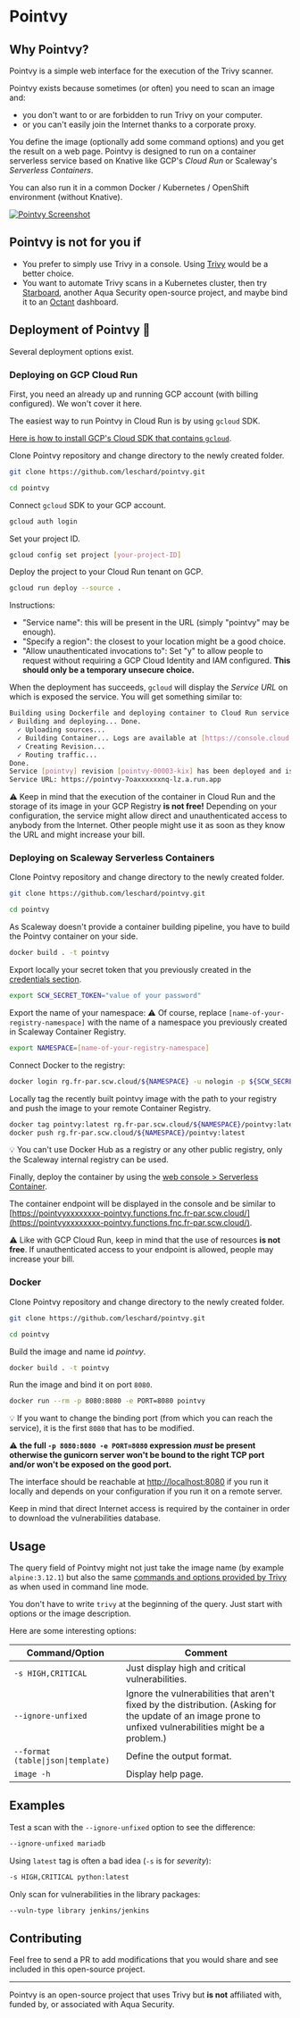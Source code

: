 # Pointvy

## Why Pointvy?

Pointvy is a simple web interface for the execution of the Trivy scanner.

Pointvy exists because sometimes (or often) you need to scan an image and:

* you don't want to or are forbidden to run Trivy on your computer.
* or you can't easily join the Internet thanks to a corporate proxy.

You define the image (optionally add some command options) and you get the result on a web page.
Pointvy is designed to run on a container serverless service based on Knative like GCP's *Cloud Run* or Scaleway's *Serverless Containers*.

You can also run it in a common Docker / Kubernetes / OpenShift environment (without Knative).

[![Pointvy Screenshot](img/pointvy-screenshot.png)](img/pointvy-screenshot.png)

## Pointvy is not for you if

* You prefer to simply use Trivy in a console. Using [Trivy](https://aquasecurity.github.io/trivy/) would be a better choice.
* You want to automate Trivy scans in a Kubernetes cluster, then try [Starboard](https://aquasecurity.github.io/starboard/), another Aqua Security open-source project, and maybe bind it to an [Octant](https://octant.dev/) dashboard.

## Deployment of Pointvy 🚀

Several deployment options exist.

### Deploying on GCP Cloud Run

First, you need an already up and running GCP account (with billing configured). We won't cover it here.

The easiest way to run Pointvy in Cloud Run is by using `gcloud` SDK.

[Here is how to install GCP's Cloud SDK that contains `gcloud`](https://cloud.google.com/sdk/docs/install).

Clone Pointvy repository and change directory to the newly created folder.

```bash
git clone https://github.com/leschard/pointvy.git

cd pointvy
```

Connect `gcloud` SDK to your GCP account.

```bash
gcloud auth login
```

Set your project ID.

```bash
gcloud config set project [your-project-ID]
```

Deploy the project to your Cloud Run tenant on GCP.

```bash
gcloud run deploy --source .
```

Instructions:

* "Service name": this will be present in the URL (simply "pointvy" may be enough).
* "Specify a region": the closest to your location might be a good choice.
* "Allow unauthenticated invocations to": Set "y" to allow people to request without requiring a GCP Cloud Identity and IAM configured. **This should only be a temporary unsecure choice.**

When the deployment has succeeds, `gcloud` will display the *Service URL* on which is exposed the service. You will get something similar to:

```bash
Building using Dockerfile and deploying container to Cloud Run service [pointvy] in project [adjective-name-334110] region [europe-north1]
✓ Building and deploying... Done.
  ✓ Uploading sources...
  ✓ Building Container... Logs are available at [https://console.cloud.google.com/cloud-build/builds/9733bbcb-0000-0000-0000-df0772559fa3?project=437000000103].
  ✓ Creating Revision...
  ✓ Routing traffic...
Done.
Service [pointvy] revision [pointvy-00003-kix] has been deployed and is serving 100 percent of traffic.
Service URL: https://pointvy-7oaxxxxxxnq-lz.a.run.app
```

⚠️ Keep in mind that the execution of the container in Cloud Run and the storage of its image in your GCP Registry **is not free!**
Depending on your configuration, the service might allow direct and unauthenticated access to anybody from the Internet. Other people might use it as soon as they know the URL and might increase your bill.

### Deploying on Scaleway Serverless Containers

Clone Pointvy repository and change directory to the newly created folder.

```bash
git clone https://github.com/leschard/pointvy.git

cd pointvy
```

As Scaleway doesn't provide a container building pipeline, you have to build the Pointvy container on your side.

```bash
docker build . -t pointvy
```

Export locally your secret token that you previously created in the [credentials section](https://console.scaleway.com/project/credentials).

```bash
export SCW_SECRET_TOKEN="value of your password"
```

Export the name of your namespace:
⚠️ Of course, replace `[name-of-your-registry-namespace]` with the name of a namespace you previously created in Scaleway Container Registry.

```bash
export NAMESPACE=[name-of-your-registry-namespace]
```

Connect Docker to the registry:

```bash
docker login rg.fr-par.scw.cloud/${NAMESPACE} -u nologin -p ${SCW_SECRET_TOKEN}
```

Locally tag the recently built pointvy image with the path to your registry and push the image to your remote Container Registry.

```bash
docker tag pointvy:latest rg.fr-par.scw.cloud/${NAMESPACE}/pointvy:latest
docker push rg.fr-par.scw.cloud/${NAMESPACE}/pointvy:latest
```

💡 You can't use Docker Hub as a registry or any other public registry, only the Scaleway internal registry can be used.

Finally, deploy the container by using the [web console > Serverless Container](https://console.scaleway.com/containers/namespaces).

The container endpoint will be displayed in the console and be similar to [https://pointvyxxxxxxxx-pointvy.functions.fnc.fr-par.scw.cloud/](https://pointvyxxxxxxxx-pointvy.functions.fnc.fr-par.scw.cloud/).

⚠️ Like with GCP Cloud Run, keep in mind that the use of resources **is not free**. If unauthenticated access to your endpoint is allowed, people may increase your bill.

### Docker

Clone Pointvy repository and change directory to the newly created folder.

```bash
git clone https://github.com/leschard/pointvy.git

cd pointvy
```

Build the image and name id *pointvy*.

```bash
docker build . -t pointvy
```

Run the image and bind it on port `8080`.

```bash
docker run --rm -p 8080:8080 -e PORT=8080 pointvy
```

💡 If you want to change the binding port (from which you can reach the service), it is the first `8080` that has to be modified.

⚠️ **the full `-p 8080:8080 -e PORT=8080` expression *must* be present otherwise the gunicorn server won't be bound to the right TCP port and/or won't be exposed on the good port.**

The interface should be reachable at [http://localhost:8080](http://localhost:8080) if you run it locally and depends on your configuration if you run it on a remote server.

Keep in mind that direct Internet access is required by the container in order to download the vulnerabilities database.

## Usage

The query field of Pointvy might not just take the image name (by example `alpine:3.12.1`) but also the same [commands and options provided by Trivy](https://aquasecurity.github.io/trivy/v0.21.1/vulnerability/examples/filter/) as when used in command line mode.

You don't have to write `trivy` at the beginning of the query. Just start with options or the image description.

Here are some interesting options:

|Command/Option|Comment|
|---|---|
|`-s HIGH,CRITICAL`|Just display high and critical vulnerabilities.|
|`--ignore-unfixed`| Ignore the vulnerabilities that aren't fixed by the distribution. (Asking for the update of an image prone to unfixed vulnerabilities might be a problem.) |
|`--format (table\|json\|template)`| Define the output format. |
|`image -h`| Display help page.|

## Examples

Test a scan with the `--ignore-unfixed` option to see the difference:

```bash
--ignore-unfixed mariadb
```

Using `latest` tag is often a bad idea (`-s` is for *severity*):

```bash
-s HIGH,CRITICAL python:latest
```

Only scan for vulnerabilities in the library packages:

```bash
--vuln-type library jenkins/jenkins
```

## Contributing

Feel free to send a PR to add modifications that you would share and see included in this open-source project.

---

Pointvy is an open-source project that uses Trivy but **is not** affiliated with, funded by, or associated with Aqua Security.
